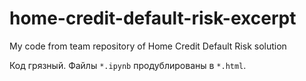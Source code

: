 # home-credit-default-risk-excerpt
My code from team repository of Home Credit Default Risk solution

Код грязный. Файлы `*.ipynb` продублированы в `*.html`.